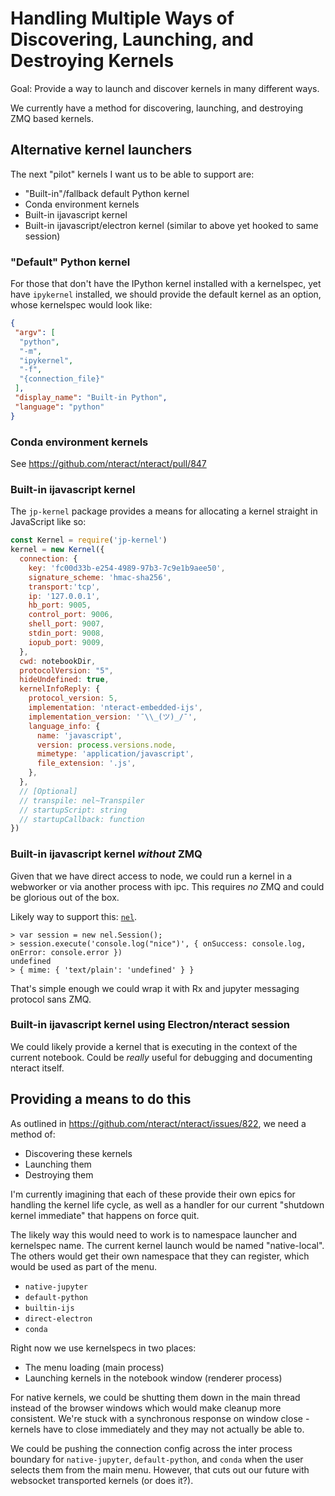 # Handling Multiple Ways of Discovering, Launching, and Destroying Kernels

Goal: Provide a way to launch and discover kernels in many different ways.

We currently have a method for discovering, launching, and destroying ZMQ based
kernels.

## Alternative kernel launchers

The next "pilot" kernels I want us to be able to support are:

* "Built-in"/fallback default Python kernel
* Conda environment kernels
* Built-in ijavascript kernel
* Built-in ijavascript/electron kernel (similar to above yet hooked to same session)

### "Default" Python kernel

For those that don't have the IPython kernel installed with a kernelspec, yet
have `ipykernel` installed, we should provide the default kernel as an option,
whose kernelspec would look like:

```json
{
 "argv": [
  "python",
  "-m",
  "ipykernel",
  "-f",
  "{connection_file}"
 ],
 "display_name": "Built-in Python",
 "language": "python"
}
```

### Conda environment kernels

See https://github.com/nteract/nteract/pull/847

### Built-in ijavascript kernel

The `jp-kernel` package provides a means for allocating a kernel straight in
JavaScript like so:

```js
const Kernel = require('jp-kernel')
kernel = new Kernel({
  connection: {
    key: 'fc00d33b-e254-4989-97b3-7c9e1b9aee50',
    signature_scheme: 'hmac-sha256',
    transport:'tcp',
    ip: '127.0.0.1',
    hb_port: 9005,
    control_port: 9006,
    shell_port: 9007,
    stdin_port: 9008,
    iopub_port: 9009,
  },
  cwd: notebookDir,
  protocolVersion: "5",
  hideUndefined: true,
  kernelInfoReply: {
    protocol_version: 5,
    implementation: 'nteract-embedded-ijs',
    implementation_version: '¯\\_(ツ)_/¯',
    language_info: {
      name: 'javascript',
      version: process.versions.node,
      mimetype: 'application/javascript',
      file_extension: '.js',
    },
  },
  // [Optional]
  // transpile: nel~Transpiler
  // startupScript: string
  // startupCallback: function
})
```

### Built-in ijavascript kernel _without_ ZMQ

Given that we have direct access to node, we could run a kernel in a webworker
or via another process with ipc. This requires _no_ ZMQ and could be glorious
out of the box.

Likely way to support this: [`nel`](https://github.com/n-riesco/nel).

```
> var session = new nel.Session();
> session.execute('console.log("nice")', { onSuccess: console.log, onError: console.error })
undefined
> { mime: { 'text/plain': 'undefined' } }
```

That's simple enough we could wrap it with Rx and jupyter messaging protocol
sans ZMQ.

### Built-in ijavascript kernel using Electron/nteract session

We could likely provide a kernel that is executing in the context of the current
notebook. Could be _really_ useful for debugging and documenting nteract itself.

## Providing a means to do this

As outlined in https://github.com/nteract/nteract/issues/822, we need a method of:

* Discovering these kernels
* Launching them
* Destroying them

I'm currently imagining that each of these provide their own epics for handling
the kernel life cycle, as well as a handler for our current "shutdown kernel immediate"
that happens on force quit.

The likely way this would need to work is to namespace launcher and kernelspec
name. The current kernel launch would be named "native-local". The others would
get their own namespace that they can register, which would be used as part of
the menu.

* `native-jupyter`
* `default-python`
* `builtin-ijs`
* `direct-electron`
* `conda`

Right now we use kernelspecs in two places:

* The menu loading (main process)
* Launching kernels in the notebook window (renderer process)

For native kernels, we could be shutting them down in the main thread instead of
the browser windows which would make cleanup more consistent. We're stuck with
a synchronous response on window close - kernels have to close immediately and
they may not actually be able to.

We could be pushing the connection config across the inter process boundary for
`native-jupyter`, `default-python`, and `conda` when the user selects them from
the main menu. However, that cuts out our future with websocket transported
kernels (or does it?).

